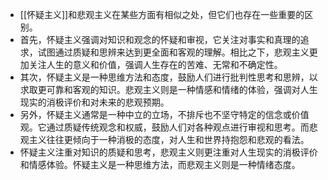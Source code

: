 + [[怀疑主义]]和悲观主义在某些方面有相似之处，但它们也存在一些重要的区别。
+ 首先，怀疑主义强调对知识和观念的怀疑和审视，它关注对事实和真理的追求，试图通过质疑和思辨来达到更全面和客观的理解。相比之下，悲观主义更加关注人生的意义和价值，强调人生存在的苦难、无常和不确定性。
+ 其次，怀疑主义是一种思维方法和态度，鼓励人们进行批判性思考和思辨，以求取更可靠和客观的知识。悲观主义则是一种情感和情绪的体验，强调对人生现实的消极评价和对未来的悲观预期。
+ 另外，怀疑主义通常是一种中立的立场，不排斥也不坚守特定的信念或价值观。它通过质疑传统观念和权威，鼓励人们对各种观点进行审视和思考。而悲观主义往往更倾向于一种消极的态度，对人生和世界持抱怨和悲观的看法。
+ 怀疑主义注重对知识的质疑和思考，悲观主义则更注重对人生现实的消极评价和情感体验。怀疑主义是一种思维方法，而悲观主义则是一种情绪态度。